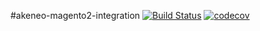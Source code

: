 #akeneo-magento2-integration
[![Build Status](https://travis-ci.org/snowio/akeneo-magento2-integration.svg?branch=master)](https://travis-ci.org/snowio/akeneo-magento2-integration)
[![codecov](https://codecov.io/gh/snowio/akeneo-magento2-integration/branch/master/graph/badge.svg)](https://codecov.io/gh/snowio/akeneo-magento2-integration)
